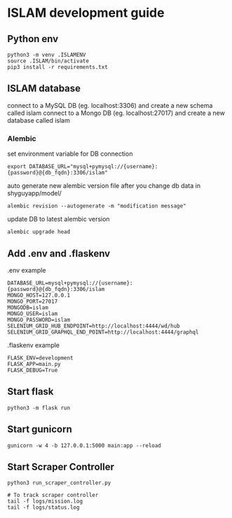 # ISLAM development guide

## Python env
```
python3 -m venv .ISLAMENV
source .ISLAM/bin/activate
pip3 install -r requirements.txt
```

## ISLAM database

connect to a MySQL DB (eg. localhost:3306) and create a new schema called islam
connect to a Mongo DB (eg. localhost:27017) and create a new database called islam

### Alembic
set environment variable for DB connection
```
export DATABASE_URL="mysql+pymysql://{username}:{password}@{db_fqdn}:3306/islam"
```

auto generate new alembic version file after you change db data in shyguyapp/model/
```
alembic revision --autogenerate -m "modification message"
```

update DB to latest alembic version
```
alembic upgrade head
```

## Add .env and .flaskenv

.env example
```
DATABASE_URL=mysql+pymysql://{username}:{password}@{db_fqdn}:3306/islam
MONGO_HOST=127.0.0.1
MONGO_PORT=27017
MONGODB=islam
MONGO_USER=islam
MONGO_PASSWORD=islam
SELENIUM_GRID_HUB_ENDPOINT=http://localhost:4444/wd/hub
SELENIUM_GRID_GRAPHQL_END_POINT=http://localhost:4444/graphql
```

.flaskenv example
```
FLASK_ENV=development
FLASK_APP=main.py
FLASK_DEBUG=True
```


## Start flask
```
python3 -m flask run
```
## Start gunicorn
```
gunicorn -w 4 -b 127.0.0.1:5000 main:app --reload
```


## Start Scraper Controller
```
python3 run_scraper_controller.py

# To track scraper controller
tail -f logs/mission.log
tail -f logs/status.log
```
